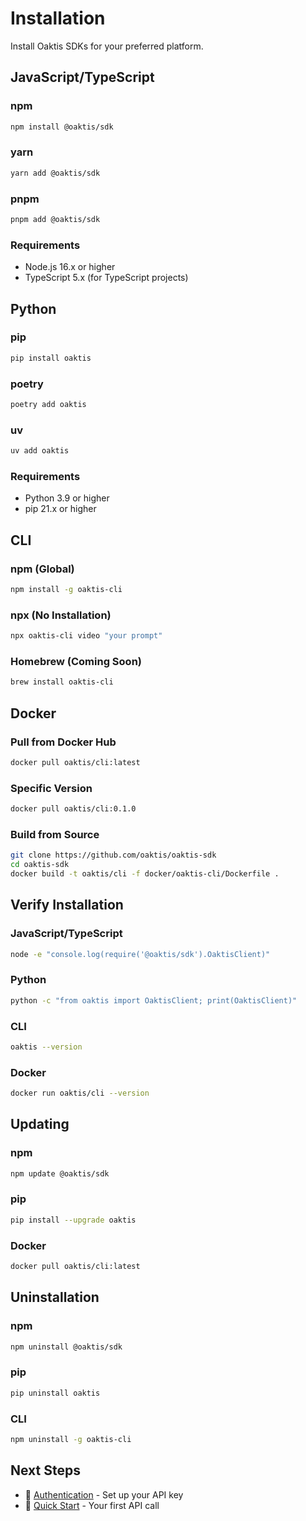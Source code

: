 # Installation

Install Oaktis SDKs for your preferred platform.

## JavaScript/TypeScript

### npm

```bash
npm install @oaktis/sdk
```

### yarn

```bash
yarn add @oaktis/sdk
```

### pnpm

```bash
pnpm add @oaktis/sdk
```

### Requirements

- Node.js 16.x or higher
- TypeScript 5.x (for TypeScript projects)

## Python

### pip

```bash
pip install oaktis
```

### poetry

```bash
poetry add oaktis
```

### uv

```bash
uv add oaktis
```

### Requirements

- Python 3.9 or higher
- pip 21.x or higher

## CLI

### npm (Global)

```bash
npm install -g oaktis-cli
```

### npx (No Installation)

```bash
npx oaktis-cli video "your prompt"
```

### Homebrew (Coming Soon)

```bash
brew install oaktis-cli
```

## Docker

### Pull from Docker Hub

```bash
docker pull oaktis/cli:latest
```

### Specific Version

```bash
docker pull oaktis/cli:0.1.0
```

### Build from Source

```bash
git clone https://github.com/oaktis/oaktis-sdk
cd oaktis-sdk
docker build -t oaktis/cli -f docker/oaktis-cli/Dockerfile .
```

## Verify Installation

### JavaScript/TypeScript

```bash
node -e "console.log(require('@oaktis/sdk').OaktisClient)"
```

### Python

```bash
python -c "from oaktis import OaktisClient; print(OaktisClient)"
```

### CLI

```bash
oaktis --version
```

### Docker

```bash
docker run oaktis/cli --version
```

## Updating

### npm

```bash
npm update @oaktis/sdk
```

### pip

```bash
pip install --upgrade oaktis
```

### Docker

```bash
docker pull oaktis/cli:latest
```

## Uninstallation

### npm

```bash
npm uninstall @oaktis/sdk
```

### pip

```bash
pip uninstall oaktis
```

### CLI

```bash
npm uninstall -g oaktis-cli
```

## Next Steps

- 🔑 [Authentication](authentication.md) - Set up your API key
- 📖 [Quick Start](quickstart.md) - Your first API call
